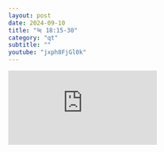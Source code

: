 ```yaml
---
layout: post
date: 2024-09-10
title: "눅 18:15-30"
category: "qt"
subtitle: ""
youtube: "jxph8FjGl0k"
---
```


<div class="youtube margin-large">
    <iframe src="https://www.youtube.com/embed/jxph8FjGl0k" title="YouTube video player" frameborder="0" allow="accelerometer; autoplay; clipboard-write; encrypted-media; gyroscope; picture-in-picture; web-share" allowfullscreen></iframe>
</div>

